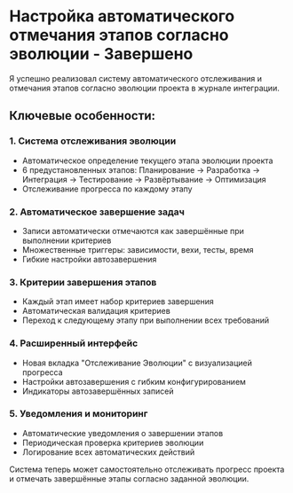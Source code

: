 # Настройка автоматического отмечания этапов согласно эволюции - Завершено

Я успешно реализовал систему автоматического отслеживания и отмечания этапов согласно эволюции проекта в журнале интеграции.

## Ключевые особенности:

### 1. Система отслеживания эволюции
- Автоматическое определение текущего этапа эволюции проекта
- 6 предустановленных этапов: Планирование → Разработка → Интеграция → Тестирование → Развёртывание → Оптимизация
- Отслеживание прогресса по каждому этапу

### 2. Автоматическое завершение задач
- Записи автоматически отмечаются как завершённые при выполнении критериев
- Множественные триггеры: зависимости, вехи, тесты, время
- Гибкие настройки автозавершения

### 3. Критерии завершения этапов
- Каждый этап имеет набор критериев завершения
- Автоматическая валидация критериев
- Переход к следующему этапу при выполнении всех требований

### 4. Расширенный интерфейс
- Новая вкладка "Отслеживание Эволюции" с визуализацией прогресса
- Настройки автозавершения с гибким конфигурированием
- Индикаторы автозавершённых записей

### 5. Уведомления и мониторинг
- Автоматические уведомления о завершении этапов
- Периодическая проверка критериев эволюции
- Логирование всех автоматических действий

Система теперь может самостоятельно отслеживать прогресс проекта и отмечать завершённые этапы согласно заданной эволюции.